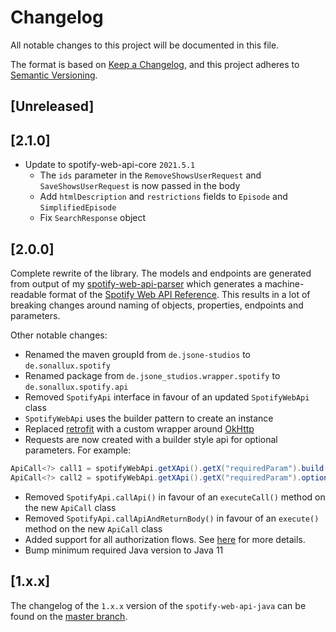 # Changelog
All notable changes to this project will be documented in this file.

The format is based on [Keep a Changelog](https://keepachangelog.com/en/1.0.0/),
and this project adheres to [Semantic Versioning](https://semver.org/spec/v2.0.0.html).

## [Unreleased]

## [2.1.0]
- Update to spotify-web-api-core `2021.5.1`
  - The `ids` parameter in the `RemoveShowsUserRequest` and `SaveShowsUserRequest` is now passed in the body
  - Add `htmlDescription` and `restrictions` fields to `Episode` and `SimplifiedEpisode`
  - Fix `SearchResponse` object

## [2.0.0]
Complete rewrite of the library. The models and endpoints are generated from output of my [spotify-web-api-parser](https://github.com/sonallux/spotify-web-api) which generates a machine-readable format of the [Spotify Web API Reference](https://developer.spotify.com/documentation/web-api/reference). This results in a lot of breaking changes around naming of objects, properties, endpoints and parameters. 

Other notable changes:

- Renamed the maven groupId from `de.jsone-studios` to `de.sonallux.spotify`
- Renamed package from `de.jsone_studios.wrapper.spotify` to `de.sonallux.spotify.api`
- Removed `SpotifyApi` interface in favour of an updated `SpotifyWebApi` class
- `SpotifyWebApi` uses the builder pattern to create an instance
- Replaced [retrofit](https://square.github.io/retrofit) with a custom wrapper around [OkHttp](https://square.github.io/okhttp)
- Requests are now created with a builder style api for optional parameters. For example:
```java
ApiCall<?> call1 = spotifyWebApi.getXApi().getX("requiredParam").build();
ApiCall<?> call2 = spotifyWebApi.getXApi().getX("requiredParam").optionalParam1("Y").build();
```
- Removed `SpotifyApi.callApi()` in favour of an `executeCall()` method on the new `ApiCall` class
- Removed `SpotifyApi.callApiAndReturnBody()` in favour of an `execute()` method on the new `ApiCall` class
- Added support for all authorization flows. See [here](https://github.com/sonallux/spotify-web-api-java/tree/main#authorization) for more details.
- Bump minimum required Java version to Java 11

## [1.x.x]
The changelog of the `1.x.x` version of the `spotify-web-api-java` can be found on the [master branch](https://github.com/sonallux/spotify-web-api-java/blob/master/CHANGELOG.md).
